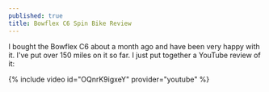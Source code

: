 ```yaml
---
published: true
title: Bowflex C6 Spin Bike Review
---
```

I bought the Bowflex C6 about a month ago and have been very happy with it. I've put over 150 miles on it so far. I just put together a YouTube review of it:

{% include video id="OQnrK9igxeY" provider="youtube" %}
